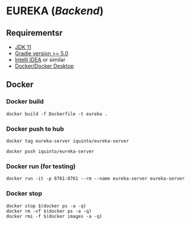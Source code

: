 # EUREKA (<i>Backend</i>)


## Requirementsr
* [JDK 11](https://www.oracle.com/es/java/technologies/javase/jdk11-archive-downloads.html)
* [Gradle version >= 5.0](https://docs.gradle.org/current/userguide/compatibility.html)
* [Intellj IDEA](https://www.jetbrains.com/idea/) or similar
* [Docker/Docker Desktop](https://www.docker.com/)


## Docker
### Docker build 
```
docker build -f Dockerfile -t eureka .
```

### Docker push to  hub 
```
docker tag eureka-server iquinto/eureka-server
```

```
docker push iquinto/eureka-server
```

### Docker run (for testing)
```
docker run -it -p 8761:8761 --rm --name eureka-server eureka-server
```


### Docker stop
```
docker stop $(docker ps -a -q)
docker rm -vf $(docker ps -a -q)
docker rmi -f $(docker images -a -q) 

```

